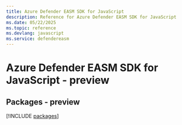 ```yaml
---
title: Azure Defender EASM SDK for JavaScript
description: Reference for Azure Defender EASM SDK for JavaScript
ms.date: 05/22/2025
ms.topic: reference
ms.devlang: javascript
ms.service: defendereasm
---
```

# Azure Defender EASM SDK for JavaScript - preview
## Packages - preview
[!INCLUDE [packages](defender-easm-index.md)]